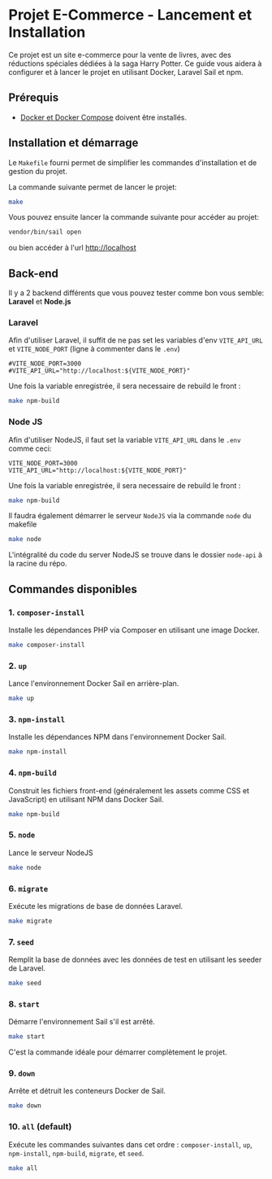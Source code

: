 # Projet E-Commerce - Lancement et Installation

Ce projet est un site e-commerce pour la vente de livres, avec des réductions spéciales dédiées à la saga Harry Potter. Ce guide vous aidera à configurer et à lancer le projet en utilisant Docker, Laravel Sail et npm.

## Prérequis

- [Docker et Docker Compose](https://www.docker.com/) doivent être installés.

## Installation et démarrage

Le `Makefile` fourni permet de simplifier les commandes d'installation et de gestion du projet.

La commande suivante permet de lancer le projet:

```bash
make
```
Vous pouvez ensuite lancer la commande suivante pour accéder au projet:

```bash
vendor/bin/sail open
```
ou bien accéder à l'url [http://localhost](http://localhost)

## Back-end

Il y a 2 backend différents que vous pouvez tester comme bon vous semble: **Laravel** et **Node.js**

### Laravel

Afin d'utiliser Laravel, il suffit de ne pas set les variables d'env `VITE_API_URL` et `VITE_NODE_PORT` (ligne à commenter dans le `.env`)
```dotenv
#VITE_NODE_PORT=3000
#VITE_API_URL="http://localhost:${VITE_NODE_PORT}"
```
Une fois la variable enregistrée, il sera necessaire de rebuild le front :

```bash
make npm-build
```

### Node JS

Afin d'utiliser NodeJS, il faut set la variable `VITE_API_URL` dans le `.env` comme ceci:
```dotenv
VITE_NODE_PORT=3000
VITE_API_URL="http://localhost:${VITE_NODE_PORT}"
```
Une fois la variable enregistrée, il sera necessaire de rebuild le front :

```bash
make npm-build
```

Il faudra également démarrer le serveur `NodeJS` via la commande `node` du makefile

```bash
make node
```

L'intégralité du code du server NodeJS se trouve dans le dossier `node-api` à la racine du répo.

## Commandes disponibles

### 1. `composer-install`

Installe les dépendances PHP via Composer en utilisant une image Docker.

```bash
make composer-install
```

### 2. `up`

Lance l'environnement Docker Sail en arrière-plan.

```bash
make up
```

### 3. `npm-install`

Installe les dépendances NPM dans l'environnement Docker Sail.

```bash
make npm-install
```

### 4. `npm-build`

Construit les fichiers front-end (généralement les assets comme CSS et JavaScript) en utilisant NPM dans Docker Sail.

```bash
make npm-build
```

### 5. `node`

Lance le serveur NodeJS

```bash
make node
```

### 6. `migrate`

Exécute les migrations de base de données Laravel.

```bash
make migrate
```

### 7. `seed`

Remplit la base de données avec les données de test en utilisant les seeder de Laravel.

```bash
make seed
```

### 8. `start`

Démarre l'environnement Sail s'il est arrêté.

```bash
make start
```

C'est la commande idéale pour démarrer complètement le projet.

### 9. `down`

Arrête et détruit les conteneurs Docker de Sail.

```bash
make down
```

### 10. `all` (default)

Exécute les commandes suivantes dans cet ordre : `composer-install`, `up`, `npm-install`, `npm-build`, `migrate`, et `seed`.

```bash
make all
```
